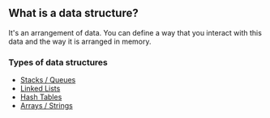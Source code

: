 ## What is a data structure?

It's an arrangement of data. You can define a way that you interact with this data and the way it is arranged in memory.

### Types of data structures

- [Stacks / Queues](stack-queue.md)
- [Linked Lists](linked-list.md)
- [Hash Tables](hash-table.md)
- [Arrays / Strings](array-string.md)
